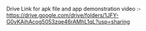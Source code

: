 Drive Link for apk file and app demonstration video :- https://drive.google.com/drive/folders/1JFY-G0vKAjhAcog5053zqe46rAMhL1qL?usp=sharing
